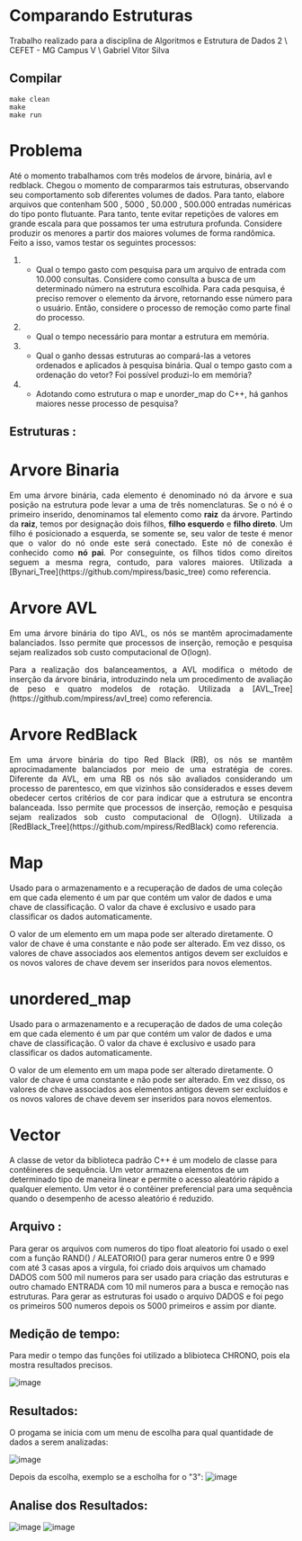 # Comparando Estruturas

</p>
Trabalho realizado para a disciplina de Algoritmos e Estrutura de Dados 2 \
CEFET - MG Campus V \
Gabriel Vitor Silva 


## Compilar ##
```
make clean
make
make run
```
# Problema
 Até o momento trabalhamos com três modelos de árvore, binária, avl e redblack. Chegou o momento de compararmos tais estruturas, observando seu comportamento sob diferentes volumes de dados. Para tanto, elabore arquivos que contenham 500 , 5000 , 50.000 , 500.000 entradas numéricas do tipo ponto flutuante. Para tanto, tente evitar repetições de valores em grande escala para que possamos ter uma estrutura profunda. Considere produzir os menores a partir dos maiores volumes de forma randômica. Feito a isso, vamos testar os seguintes processos:

1) - Qual o tempo gasto com pesquisa para um arquivo de entrada com 10.000 consultas. Considere como consulta a busca de um determinado número na estrutura escolhida. Para cada pesquisa, é preciso remover o elemento da árvore, retornando esse número para o usuário. Então, considere o processo de remoção como parte final do processo. 

2) - Qual o tempo necessário para montar a estrutura em memória. 

3) - Qual o ganho dessas estruturas ao compará-las a vetores ordenados e aplicados à pesquisa binária. Qual o tempo gasto com a ordenação do vetor? Foi possível produzi-lo em memória? 

4) - Adotando como estrutura o map e unorder_map do C++, há ganhos maiores nesse processo de pesquisa?
  
 ## Estruturas : ##
 
 # Arvore Binaria 
 <p> </p>

<p align="justify">
	Em uma árvore binária, cada elemento é denominado nó da árvore e sua posição na estrutura pode levar a uma de três nomenclaturas. Se o nó é o primeiro inserido, denominamos tal elemento como <b>raiz</b> da árvore. Partindo da <b>raiz</b>, temos por designação dois filhos, <b>filho esquerdo</b> e <b>filho direto</b>. Um filho é posicionado a esquerda, se somente se, seu valor de teste é menor que o valor do nó onde este será conectado. Este nó de conexão é conhecido como <b>nó pai</b>. Por conseguinte, os filhos tidos como direitos seguem a mesma regra, contudo, para valores maiores. Utilizada a [Bynari_Tree](https://github.com/mpiress/basic_tree) como referencia.
</p>

# Arvore AVL
 <p> </p>

<p align="justify">
	Em uma árvore binária do tipo AVL, os nós se mantêm aprocimadamente balanciados. Isso permite que processos de inserção, remoção e pesquisa sejam realizados sob custo computacional de O(logn). 


<p align="justify">
	Para a realização dos balanceamentos, a AVL modifica o método de inserção da árvore binária, introduzindo nela um procedimento de avaliação de peso e quatro modelos de rotação. Utilizada a [AVL_Tree](https://github.com/mpiress/avl_tree) como referencia.

# Arvore RedBlack
<p> </p>

<p align="justify">
	Em uma árvore binária do tipo Red Black (RB), os nós se mantêm aprocimadamente balanciados por meio de uma estratégia de cores. Diferente da AVL, em uma RB os nós são avaliados considerando um processo de parentesco, em que vizinhos são considerados e esses devem obedecer certos critérios de cor para indicar que a estrutura se encontra balanceada. Isso permite que processos de inserção, remoção e pesquisa sejam realizados sob custo computacional de O(logn). Utilizada a [RedBlack_Tree](https://github.com/mpiress/RedBlack) como referencia.
 
 # Map
<p> </p>

<p align="justify">
 
 Usado para o armazenamento e a recuperação de dados de uma coleção em que cada elemento é um par que contém um valor de dados e uma chave de classificação. O valor da chave é exclusivo e usado para classificar os dados automaticamente.

O valor de um elemento em um mapa pode ser alterado diretamente. O valor de chave é uma constante e não pode ser alterado. Em vez disso, os valores de chave associados aos elementos antigos devem ser excluídos e os novos valores de chave devem ser inseridos para novos elementos.
 
  # unordered_map
<p> </p>

<p align="justify">
 
 Usado para o armazenamento e a recuperação de dados de uma coleção em que cada elemento é um par que contém um valor de dados e uma chave de classificação. O valor da chave é exclusivo e usado para classificar os dados automaticamente.

O valor de um elemento em um mapa pode ser alterado diretamente. O valor de chave é uma constante e não pode ser alterado. Em vez disso, os valores de chave associados aos elementos antigos devem ser excluídos e os novos valores de chave devem ser inseridos para novos elementos.
 
   # Vector 
 <p> </p>

<p align="justify">
 
 A classe de vetor da biblioteca padrão C++ é um modelo de classe para contêineres de sequência. Um vetor armazena elementos de um determinado tipo de maneira linear e permite o acesso aleatório rápido a qualquer elemento. Um vetor é o contêiner preferencial para uma sequência quando o desempenho de acesso aleatório é reduzido.
 
 ## Arquivo : ##
  <p> </p>
 
 <p align="justify">
  
 Para gerar os arquivos com numeros do tipo float aleatorio foi usado o exel com a função RAND() / ALEATORIO() para gerar numeros entre 0 e 999 com até 3 casas apos a virgula, foi criado dois arquivos um chamado DADOS com 500 mil numeros para ser usado para criação das estruturas e outro chamado ENTRADA com 10 mil numeros para a busca e remoção nas estruturas. 
 Para gerar as estruturas foi usado o arquivo DADOS e foi pego os primeiros 500 numeros depois os 5000 primeiros e assim por diante.
  
  ## Medição de tempo: ##
  <p> </p>
 
 Para medir o tempo das funções foi utilizado a blibioteca CHRONO, pois ela mostra resultados precisos.
 
 ![image](https://user-images.githubusercontent.com/54191675/197070851-0360fd73-264e-4df5-afa1-e53c9dd183a1.png)
  
   ## Resultados: ##
  <p> </p>
O progama se inicia com um menu de escolha para qual quantidade de dados a serem analizadas:

![image](https://user-images.githubusercontent.com/54191675/197071548-f6a99a15-0d49-4896-a853-52b56bc7bf1d.png)

Depois da escolha, exemplo se a escholha for o "3":
![image](https://user-images.githubusercontent.com/54191675/197071696-f25f8b28-465b-43b2-a0a7-67215c4f6049.png)

   ## Analise dos Resultados: ##

![image](https://user-images.githubusercontent.com/54191675/197079359-ebe9eaef-34ad-45f0-a41f-cc71cb5c971f.png)
![image](https://user-images.githubusercontent.com/54191675/197079388-8e85017d-97b8-463b-8ea3-a1825ba587ce.png)




 
 



